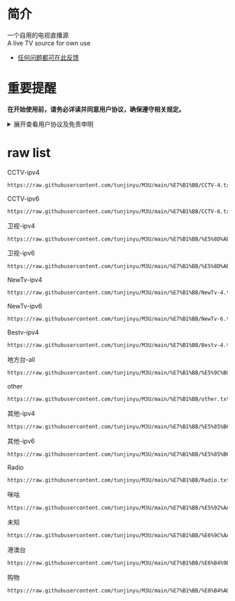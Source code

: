# 简介
一个自用的电视直播源  
A live TV source for own use  
- <a href="https://github.com/tunjinyu/M3U/issues" target="_blank">任何问题都可在此反馈</a>  
# 重要提醒
**在开始使用前，请务必详读并同意用户协议，确保遵守相关规定。**

<details>
<summary>展开查看用户协议及免责申明</summary>
在浏览此项目之前，请仔细阅读和理解以下声明：
  
1. 若你不同意本声明的任何内容，请您立即停止，一旦开始使用，则表示你同意了。
2. 本项目仅供个人学习、研究和技术交流使用，所有内容均来自互联网，包括但不限于视频网站、媒体分享站点等。本项目无法控制这些资源的合法性、准确性、完整性或可用性，因此不对资源内容的真实性、合法性或适用性负责。
3. 由于数据源为用户自行制作，我们在此特别提醒，视频或弹幕中可能出现的任何第三方广告、产品推广信息等相关内容，均系用户行为自发植入。请您在体验过程中保持警惕，对这类信息的真实性及合法性进行自主甄别，如用户遇诈骗因此产生的损失，本平台不承担任何责任。
4. 使用这些数据时可能面临法律风险，如因此导致的法律责任，用户应自行承担。
5. 本项目不对任何内容负责，包括但不限于媒体资源的准确性、版权合规性、完整性、安全性和可用性。对于任何因使用本软件导致的损失、损害或法律纠纷，不承担任何责任。
6. 使用时必须遵守相关法律法规，禁止任何违反法律法规的活动，包括但不限于制作、上传、传播、存储任何违法、侵权等内容。如您违反相关法律法规，需自行承担法律责任。
7. 本免责声明适用于所有用户。

</details>

# raw list
CCTV-ipv4 
```bash
https://raw.githubusercontent.com/tunjinyu/M3U/main/%E7%B1%BB/CCTV-4.txt
```
CCTV-ipv6 
```bash
https://raw.githubusercontent.com/tunjinyu/M3U/main/%E7%B1%BB/CCTV-6.txt  
```
卫视-ipv4 
```bash
https://raw.githubusercontent.com/tunjinyu/M3U/main/%E7%B1%BB/%E5%8D%AB%E8%A7%86-4.txt  
```
卫视-ipv6 
```bash
https://raw.githubusercontent.com/tunjinyu/M3U/main/%E7%B1%BB/%E5%8D%AB%E8%A7%86-6.txt  
```
NewTv-ipv4 
```bash
https://raw.githubusercontent.com/tunjinyu/M3U/main/%E7%B1%BB/NewTv-4.txt  
```
NewTv-ipv6 
```bash
https://raw.githubusercontent.com/tunjinyu/M3U/main/%E7%B1%BB/NewTv-6.txt  
```
Bestv-ipv4 
```bash
https://raw.githubusercontent.com/tunjinyu/M3U/main/%E7%B1%BB/Bestv-4.txt  
```
地方台-all 
```bash
https://raw.githubusercontent.com/tunjinyu/M3U/main/%E7%B1%BB/%E5%9C%B0%E6%96%B9%E5%8F%B0-46.txt  
```
other 
```bash
https://raw.githubusercontent.com/tunjinyu/M3U/main/%E7%B1%BB/other.txt  
```
其他-ipv4 
```bash
https://raw.githubusercontent.com/tunjinyu/M3U/main/%E7%B1%BB/%E5%85%B6%E4%BB%96-4.txt  
```
其他-ipv6 
```bash
https://raw.githubusercontent.com/tunjinyu/M3U/main/%E7%B1%BB/%E5%85%B6%E4%BB%96-6.txt  
```
Radio 
```bash
https://raw.githubusercontent.com/tunjinyu/M3U/main/%E7%B1%BB/Radio.txt  
```
咪咕 
```bash
https://raw.githubusercontent.com/tunjinyu/M3U/main/%E7%B1%BB/%E5%92%AA%E5%92%95-46.txt  
```
未知 
```bash
https://raw.githubusercontent.com/tunjinyu/M3U/main/%E7%B1%BB/%E6%9C%AA%E7%9F%A5-46.txt  
```
港澳台 
```bash
https://raw.githubusercontent.com/tunjinyu/M3U/main/%E7%B1%BB/%E6%B4%9B%E6%9D%89%E7%9F%B6148.txt  
```
购物 
```bash
https://raw.githubusercontent.com/tunjinyu/M3U/main/%E7%B1%BB/%E8%B4%AD%E7%89%A9-46.txt  
```
